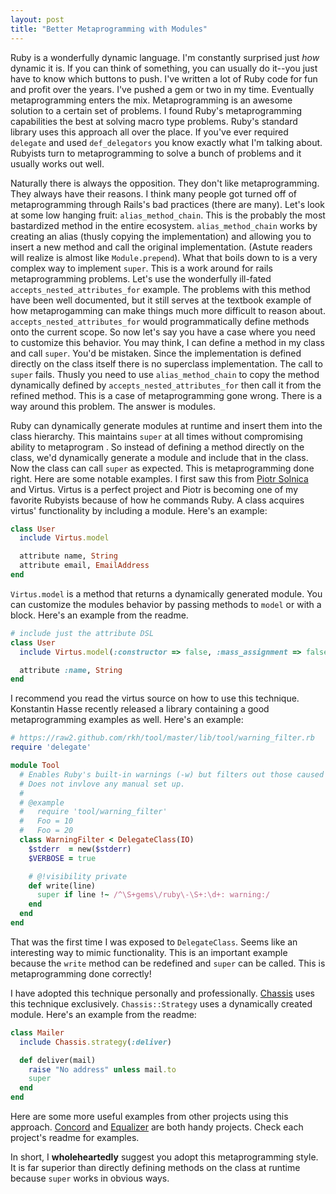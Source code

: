 ```yaml
---
layout: post
title: "Better Metaprogramming with Modules"
---
```


Ruby is a wonderfully dynamic language. I'm constantly surprised just
_how_ dynamic it is. If you can think of something, you can usually do
it--you just have to know which buttons to push. I've written a lot of
Ruby code for fun and profit over the years. I've pushed a gem or two
in my time. Eventually metaprogramming enters the mix. Metaprogramming
is an awesome solution to a certain set of problems. I found Ruby's
metaprogramming capabilities the best at solving macro type problems.
Ruby's standard library uses this approach all over the place. If
you've ever required `delegate` and used `def_delegators` you know
exactly what I'm talking about. Rubyists turn to metaprogramming to
solve a bunch of problems and it usually works out well.

Naturally there is always the opposition. They don't like
metaprogramming. They always have their reasons. I think many people
got turned off of metaprogramming through Rails's bad practices (there
are many). Let's look at some low hanging fruit: `alias_method_chain`.
This is the probably the most bastardized method in the entire
ecosystem. `alias_method_chain` works by creating an alias (thusly
copying the implementation) and allowing you to insert a new method
and call the original implementation. (Astute readers will realize is
almost like `Module.prepend`). What that boils down to is a
very complex way to implement `super`. This is a work around for rails
metaprogramming problems. Let's use the wonderfully ill-fated
`accepts_nested_attributes_for` example. The problems with this
method have been well documented, but it still serves at the textbook
example of how metaprogamming can make things much more difficult to
reason about. `accepts_nested_attributes_for` would programmatically
define methods onto the current scope. So now let's say you have a
case where you need to customize this behavior. You may think, I can
define a method in my class and call `super`. You'd be mistaken. Since
the implementation is defined directly on the class itself there is no
superclass implementation. The call to `super` fails. Thusly you need
to use `alias_method_chain` to copy the method dynamically defined by
`accepts_nested_attributes_for` then call it from the refined method.
This is a case of metaprogramming gone wrong. There is a way around
this problem. The answer is modules.

Ruby can dynamically generate modules at runtime and insert them into
the class hierarchy. This maintains `super` at all times without
compromising ability to metaprogram . So instead of defining a method
directly on the class, we'd dynamically generate a module and include
that in the class. Now the class can call `super` as expected. This is
metaprogramming done right. Here are some notable examples. I first
saw this from [Piotr Solnica](http://twitter.com/@_solnic_) and
Virtus. Virtus is a perfect project and Piotr is becoming one of my
favorite Rubyists because of how he commands Ruby. A class acquires
virtus' functionality by including a module. Here's an example:

```ruby
class User
  include Virtus.model

  attribute name, String
  attribute email, EmailAddress
end
```

`Virtus.model` is a method that returns a dynamically generated
module. You can customize the modules behavior by passing methods to
`model` or with a block. Here's an example from the readme.

```ruby
# include just the attribute DSL
class User
  include Virtus.model(:constructor => false, :mass_assignment => false)

  attribute :name, String
end
```

I recommend you read the virtus source on how to use this technique.
Konstantin Hasse recently released a library containing a good
metaprogramming examples as well. Here's an example:

```ruby
# https://raw2.github.com/rkh/tool/master/lib/tool/warning_filter.rb
require 'delegate'

module Tool
  # Enables Ruby's built-in warnings (-w) but filters out those caused by third-party gems.
  # Does not invlove any manual set up.
  #
  # @example
  #   require 'tool/warning_filter'
  #   Foo = 10
  #   Foo = 20
  class WarningFilter < DelegateClass(IO)
    $stderr  = new($stderr)
    $VERBOSE = true

    # @!visibility private
    def write(line)
      super if line !~ /^\S+gems\/ruby\-\S+:\d+: warning:/
    end
  end
end
```

That was the first time I was exposed to `DelegateClass`. Seems like
an interesting way to mimic functionality. This is an important
example because the `write` method can be redefined and `super` can be
called. This is metaprogramming done correctly!

I have adopted this technique personally and professionally.
[Chassis](https://github.com/ahawkins/chassis) uses this technique
exclusively. `Chassis::Strategy` uses a dynamically created module.
Here's an example from the readme:

```ruby
class Mailer
  include Chassis.strategy(:deliver)

  def deliver(mail)
    raise "No address" unless mail.to
    super
  end
end
```

Here are some more useful examples from other projects using this
approach. [Concord](https://github.com/mbj/concord) and
[Equalizer](https://github.com/dkubb/equalizer) are both handy
projects. Check each project's readme for examples.

In short, I **wholeheartedly** suggest you adopt this metaprogramming
style. It is far superior than directly defining methods on the class
at runtime because `super` works in obvious ways.
